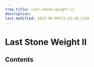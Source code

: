 ```yaml
---
tree_title: last-stone-weight-ii
description: 
last_modified: 2022-06-09T21:23:28.2328
---
```


# Last Stone Weight II

## Contents
